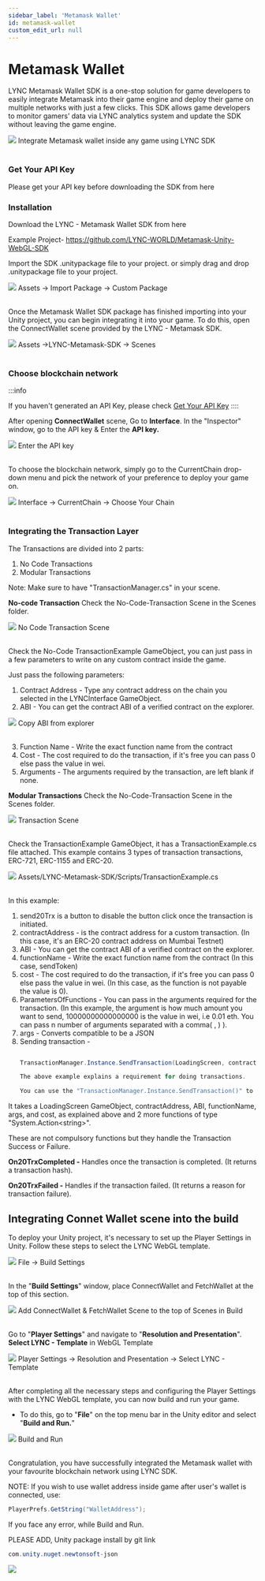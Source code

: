 ```yaml
---
sidebar_label: 'Metamask Wallet'
id: metamask-wallet
custom_edit_url: null
---
```


# Metamask Wallet

LYNC Metamask Wallet SDK is a one-stop solution for game developers to easily integrate Metamask into their game engine and deploy their game on multiple networks with just a few clicks. This SDK allows game developers to monitor gamers’ data via LYNC analytics system and update the SDK without leaving the game engine.

<div className="flex flex-col items-center">
    <img className="w-[80%]" src="/img/PRODUCTS/metamask-wallet/metamask.avif"/>
    <span className="font-bold text-[rgb(192,192,192)]">Integrate Metamask wallet inside any game using LYNC SDK</span>
</div>
<br/>

### Get Your API Key 
Please get your API key before downloading the SDK from here

### Installation
Download the LYNC - Metamask Wallet SDK from here

Example Project- https://github.com/LYNC-WORLD/Metamask-Unity-WebGL-SDK

Import the SDK .unitypackage file to your project. or simply drag and drop .unitypackage file to your project.

<div className="flex flex-col items-center">
    <img className="w-[80%]" src="/img/PRODUCTS/metamask-wallet/metamask-1.png"/>
    <span className="font-bold text-[rgb(192,192,192)]">Assets -> Import Package -> Custom Package</span>
</div>
<br/>

Once the Metamask Wallet SDK package has finished importing into your Unity project, you can begin integrating it into your game. To do this, open the ConnectWallet scene provided by the LYNC - Metamask SDK.

<div className="flex flex-col items-center">
    <img className="w-[80%]" src="/img/PRODUCTS/metamask-wallet/metamask-2.png"/>
    <span className="font-bold text-[rgb(192,192,192)]">Assets ->LYNC-Metamask-SDK -> Scenes</span>
</div>
<br/>

### Choose blockchain network 

:::info

If you haven't generated an API Key, please check [Get Your API Key](#get-your-api-key)
::::

After opening **ConnectWallet** scene, Go to **Interface**. In the "Inspector" window, go to the API key & Enter the **API key.**
<div className="flex flex-col items-center">
    <img className="w-[80%]" src="/img/PRODUCTS/metamask-wallet/metamask-3.png"/>
    <span className="font-bold text-[rgb(192,192,192)]">Enter the API key</span>
</div>
<br/>

To choose the blockchain network, simply go to the CurrentChain drop-down menu and pick the network of your preference to deploy your game on.

<div className="flex flex-col items-center">
    <img className="w-[60%]" src="/img/PRODUCTS/metamask-wallet/metamask-4.png"/>
    <span className="font-bold text-[rgb(192,192,192)]">Interface -> CurrentChain -> Choose Your Chain</span>
</div>
<br/>

### Integrating the Transaction Layer
The Transactions are divided into 2 parts:

1. No Code Transactions
2. Modular Transactions

Note: Make sure to have "TransactionManager.cs" in your scene.

**No-code Transaction**
Check the No-Code-Transaction Scene in the Scenes folder.

<div className="flex flex-col items-center">
    <img className="w-[80%]" src="/img/PRODUCTS/metamask-wallet/metamask-5.png"/>
    <span className="font-bold text-[rgb(192,192,192)]">No Code Transaction Scene</span>
</div>
<br/>

Check the No-Code TransactionExample GameObject, you can just pass in a few parameters to write on any custom contract inside the game.

Just pass the following parameters:

1. Contract Address - Type any contract address on the chain you selected in the LYNCInterface GameObject.
2. ABI - You can get the contract ABI of a verified contract on the explorer.

<div className="flex flex-col items-center">
    <img className="w-[80%]" src="/img/PRODUCTS/metamask-wallet/metamask-6.avif"/>
    <span className="font-bold text-[rgb(192,192,192)]">Copy ABI from explorer</span>
</div>
<br/>


3. Function Name - Write the exact function name from the contract
4. Cost - The cost required to do the transaction, if it's free you can pass 0 else pass the value in wei.
5. Arguments - The arguments required by the transaction, are left blank if none.

**Modular Transactions**
Check the No-Code-Transaction Scene in the Scenes folder.
<div className="flex flex-col items-center">
    <img className="w-[80%]" src="/img/PRODUCTS/metamask-wallet/metamask-7.png"/>
    <span className="font-bold text-[rgb(192,192,192)]">Transaction Scene</span>
</div>
<br/>

Check the TransactionExample GameObject, it has a TransactionExample.cs file attached. 
This example contains 3 types of transaction transactions, ERC-721, ERC-1155 and ERC-20.

<div className="flex flex-col items-center">
    <img className="w-[80%]" src="/img/PRODUCTS/metamask-wallet/metamask-8.avif"/>
    <span className="font-bold text-[rgb(192,192,192)]">Assets/LYNC-Metamask-SDK/Scripts/TransactionExample.cs</span>
</div>
<br/>

In this example:

1. send20Trx is a button to disable the button click once the transaction is initiated.
2. contractAddress - is the contract address for a custom transaction. (In this case, it's an ERC-20 contract address on Mumbai Testnet)
3. ABI - You can get the contract ABI of a verified contract on the explorer.
4. functionName - Write the exact function name from the contract (In this case, sendToken)
5. cost - The cost required to do the transaction, if it's free you can pass 0 else pass the value in wei. (In this case, as the function is not payable the value is 0).
6. ParametersOfFunctions - You can pass in the arguments required for the transaction. (In this example, the argument is how much amount you want to send, 10000000000000000 is the value in wei, i.e 0.01 eth. You can pass n number of arguments separated with a comma( , ) ).
7. args - Converts compatible to be a JSON
8. Sending transaction - 
    ```cs
    
    TransactionManager.Instance.SendTransaction(LoadingScreen, contractAddress, ABI, functionName, args, cost, On20TrxCompleted, On20TrxFailed);

    The above example explains a requirement for doing transactions.

    You can use the "TransactionManager.Instance.SendTransaction()" to send transactions from anywhere in the project, make sure to add the TransactionManager.cs file in the scene.
    ```

It takes a LoadingScreen GameObject, contractAddress, ABI, functionName, args, and cost, as explained above and 2 more functions of type "System.Action&lt;string&gt;".

These are not compulsory functions but they handle the Transaction Success or Failure.

**On20TrxCompleted -** Handles once the transaction is completed. (It returns a transaction hash).

**On20TrxFailed -** Handles if the transaction failed. (It returns a reason for transaction failure).

## Integrating Connet Wallet scene into the build 
To deploy your Unity project, it's necessary to set up the Player Settings in Unity. Follow these steps to select the LYNC WebGL template.

<div className="flex flex-col items-center">
    <img className="w-[80%]" src="/img/PRODUCTS/metamask-wallet/metamask-9.png"/>
    <span className="font-bold text-[rgb(192,192,192)]">File -> Build Settings</span>
</div>
<br/>

In the "**Build Settings**" window, place ConnectWallet and FetchWallet at the top of this section. 

<div className="flex flex-col items-center">
    <img className="w-[80%]" src="/img/PRODUCTS/metamask-wallet/metamask-10.avif"/>
    <span className="font-bold text-[rgb(192,192,192)]">Add ConnectWallet & FetchWallet Scene to the top of Scenes in Build</span>
</div>
<br/>

Go to "**Player Settings**" and navigate to "**Resolution and Presentation**". **Select LYNC - Template** in WebGL Template

<div className="flex flex-col items-center">
    <img className="w-[80%]" src="/img/PRODUCTS/metamask-wallet/metamask-11.png"/>
    <span className="font-bold text-[rgb(192,192,192)]">Player Settings -> Resolution and Presentation -> Select LYNC - Template</span>
</div>
<br/>

After completing all the necessary steps and configuring the Player Settings with the LYNC WebGL template, you can now build and run your game.

* To do this, go to "**File**" on the top menu bar in the Unity editor and select "**Build and Run.**" 

<div className="flex flex-col items-center">
    <img className="w-[80%]" src="/img/PRODUCTS/metamask-wallet/metamask-12.png"/>
    <span className="font-bold text-[rgb(192,192,192)]">Build and Run </span>
</div>
<br/>

Congratulation, you have successfully integrated the Metamask wallet with your favourite blockchain network using LYNC SDK. 

NOTE: If you wish to use wallet address inside game after user's wallet is connected, use:

```cs
PlayerPrefs.GetString("WalletAddress");
```

If you face any error, while Build and Run.

PLEASE ADD, Unity package install by git link

```cs
com.unity.nuget.newtonsoft-json
```
<div className="flex flex-col items-center">
    <img className="w-[80%]" src="/img/PRODUCTS/metamask-wallet/metamask-13.png"/>
    <!-- <span className="font-bold text-[rgb(192,192,192)]">Build and Run </span> -->
</div>
<br/>